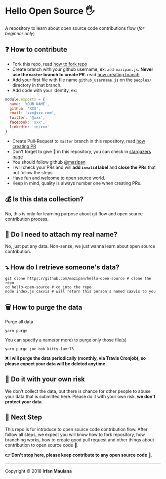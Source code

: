 ﻿# Hello Open Source 🖐️

A repository to learn about open source code contributions flow (*for beginner only*)

## ❓ How to contribute

+ Fork this repo, read [how to fork repo](https://help.github.com/articles/fork-a-repo/)
+ Create branch with your github username, ex: `add-mazipan.js`. **Never use the `master` branch to create PR**.
read [how creating branch](https://help.github.com/articles/creating-and-deleting-branches-within-your-repository/)
+ Add your first file with file name `github_username.js` on the `peoples/` directory in that branch.
+ Add code with your identity, ex:

```js 
module.exports = {
  name: 'YOUR_NAME',
  github: 'XXX',
  email: 'xxx@xxx.com',
  twitter: '@xxx',
  facebook: 'xxx',
  linkedin: 'in/xxx'
}
```

+ Create Pull-Request to `master` branch in this repository, read [how creating PR](https://help.github.com/articles/creating-a-pull-request/)
+ Don't forget to give 🌟 in this repository, you can check in [stargazers page](https://github.com/mazipan/hello-open-source/stargazers)
+ You should follow github [@mazipan](https://github.com/mazipan)
+ I will check your PRs and will **add `invalid` label** and **close the PRs** that not follow the steps
+ Have fun and welcome to open source world.
+ Keep in mind, quality is always number one when creating PRs.

## 💰 Is this data collection?

No, this is only for learning purpose about git flow and open source contribution process.

## 🥶 Do I need to attach my real name?

No, just put any data. Non-sense, we just wanna learn about open source contribution.

## ⤵️ How do I retrieve someone's data?

```shell
git clone https://github.com/mazipan/hello-open-source # clone the repo
cd hello-open-source # cd into the repo
node index.js caxvis # will return this person's named caxvis to you
```

## 🗑️ How to purge the data


Purge all data

```shell
yarn purge
```

You can specify a name(or more) to purge only those file(s)

```shell
yarn purge joe-bob kitty-luvr73
```

**❌ I will purge the data periodically (monthly, via Travis Cronjob), so please expect your data will be deleted anytime**

## 🙈 Do it with your own risk

We don't collect the data, but there is chance for other people to abuse your data that is submitted here. Please do it with your own risk, **we don't protect your data**.

## 🚶 Next Step

This repo is for introduce to open source code contribution flow.
After follow all steps, we expect you will know how to fork repository, how branching works, how to create good pull request and other things about contribution to open source code 🥳.


**👉 Don't stop here, please keep contribute to any open source code 🙏.**


------

Copyright © 2018 **Irfan Maulana**
